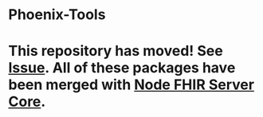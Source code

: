 # Phoenix-Tools

# This repository has moved! See [Issue](https://github.com/Asymmetrik/phx-tools/issues/62). All of these packages have been merged with [Node FHIR Server Core](https://github.com/Asymmetrik/node-fhir-server-core).
